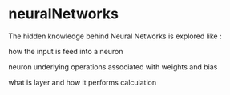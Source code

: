 # neuralNetworks

The hidden knowledge behind Neural Networks is explored like :

how the input is feed into a neuron

neuron underlying operations associated with weights and bias

what is layer and how it performs calculation



